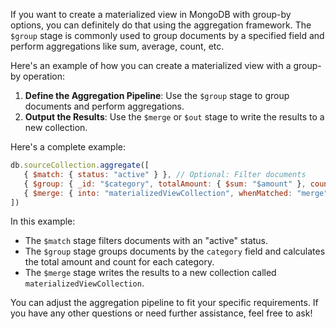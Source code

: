 If you want to create a materialized view in MongoDB with group-by options, you can definitely do that using the aggregation framework. The `$group` stage is commonly used to group documents by a specified field and perform aggregations like sum, average, count, etc.

Here's an example of how you can create a materialized view with a group-by operation:

1. **Define the Aggregation Pipeline**: Use the `$group` stage to group documents and perform aggregations.
2. **Output the Results**: Use the `$merge` or `$out` stage to write the results to a new collection.

Here's a complete example:
```javascript
db.sourceCollection.aggregate([
   { $match: { status: "active" } }, // Optional: Filter documents
   { $group: { _id: "$category", totalAmount: { $sum: "$amount" }, count: { $sum: 1 } } }, // Group by 'category'
   { $merge: { into: "materializedViewCollection", whenMatched: "merge", whenNotMatched: "insert" } } // Write results to 'materializedViewCollection'
])
```

In this example:
- The `$match` stage filters documents with an "active" status.
- The `$group` stage groups documents by the `category` field and calculates the total amount and count for each category.
- The `$merge` stage writes the results to a new collection called `materializedViewCollection`.

You can adjust the aggregation pipeline to fit your specific requirements. If you have any other questions or need further assistance, feel free to ask!
